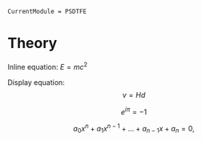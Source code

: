 ```@meta
CurrentModule = PSDTFE
```

# Theory

Inline equation: $E = m c^2$

Display equation: $$v = H d$$


$$\begin{equation}
e^{i \pi} = - 1
\end{equation}$$

$$
a_0 x^n + a_1 x^{n-1} + \dots + a_{n-1} x + a_n = 0,
$$